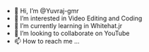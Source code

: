 - 👋 Hi, I’m @Yuvraj-gmr
- 👀 I’m interested in Video Editing and Coding
- 🌱 I’m currently learning in Whitehat.jr
- 💞️ I’m looking to collaborate on YouTube
- 📫 How to reach me ...

<!---
Yuvraj-gmr/Yuvraj-gmr is a ✨ special ✨ repository because its `README.md` (this file) appears on your GitHub profile.
You can click the Preview link to take a look at your changes.
--->
